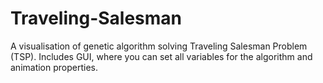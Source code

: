 # Traveling-Salesman
A visualisation of genetic algorithm solving Traveling Salesman Problem (TSP). Includes GUI, where you can set all variables for the algorithm and animation properties. 
